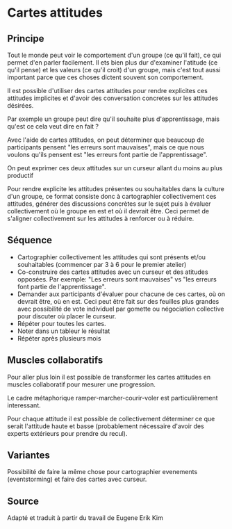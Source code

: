 # Cartes attitudes

## Principe

Tout le monde peut voir le comportement d'un groupe (ce qu'il fait), ce qui permet d'en parler facilement. Il ets bien plus dur d'examiner l'atitude (ce qu'il pense) et les valeurs (ce qu'il croit) d'un groupe, mais c'est tout aussi important parce que ces choses dictent souvent son comportement.

Il est possible d'utiliser des cartes attitudes pour rendre explicites ces attitudes implicites et d'avoir des conversation concretes sur les attitudes désirées.

Par exemple un groupe peut dire qu'il souhaite plus d'apprentissage, mais qu'est ce cela veut dire en fait ?

Avec l'aide de cartes attitudes, on peut déterminer que beaucoup de participants pensent "les erreurs sont mauvaises", mais ce que nous voulons qu'ils pensent est "les erreurs font partie de l'apprentissage".

On peut exprimer ces deux attitudes sur un curseur allant du moins au plus productif


Pour rendre explicite les attitudes présentes ou souhaitables dans la culture d'un groupe, ce format consiste donc à cartographier collectivement ces attitudes, générer des discussions concrètes sur le sujet puis à évaluer collectivement où le groupe en est et où il devrait être. Ceci permet de s'aligner collectivement sur les attitudes à renforcer ou à réduire. 

## Séquence

- Cartographier collectivement les attitudes qui sont présents et/ou souhaitables (commencer par 3 à 6 pour le premier atelier)
- Co-construire des cartes attitudes avec un curseur et des atitudes opposées. Par exemple: "Les erreurs sont mauvaises" vs "les erreurs font partie de l'apprentissage".
- Demander aux participants d'évaluer pour chacune de ces cartes,  où on devrait être, où en est. Ceci peut être fait sur des feuilles plus grandes avec possibilité de vote individuel par gomette ou négociation collective pour discuter où placer le curseur.
- Répéter pour toutes les cartes.
- Noter dans un tableur le résultat
- Répéter après plusieurs mois

## Muscles collaboratifs

Pour aller plus loin il est possible de transformer les cartes attitudes en muscles collaboratif pour mesurer une progression.

Le cadre métaphorique ramper-marcher-courir-voler est particulièrement interessant.

Pour chaque attitude il est possible de collectivement déterminer ce que serait l'attitude haute et basse (probablement nécessaire d'avoir des experts extérieurs pour prendre du recul).



## Variantes

Possibilité de faire la même chose pour cartographier evenements (eventstorming) et faire des cartes avec curseur.

## Source

Adapté et traduit à partir du travail de Eugene Erik Kim
